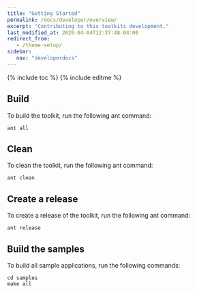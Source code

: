 ```yaml
---
title: "Getting Started"
permalink: /docs/developer/overview/
excerpt: "Contributing to this toolkits development."
last_modified_at: 2020-04-04T12:37:48-04:00
redirect_from:
   - /theme-setup/
sidebar:
   nav: "developerdocs"
---
```

{% include toc %}
{% include editme %}


## Build

To build the toolkit, run the following ant command:

    ant all

## Clean

To clean the toolkit, run the following ant command:

    ant clean

## Create a release

To create a release of the toolkit, run the following ant command:

    ant release

## Build the samples

To build all sample applications, run the following commands:

    cd samples
    make all
